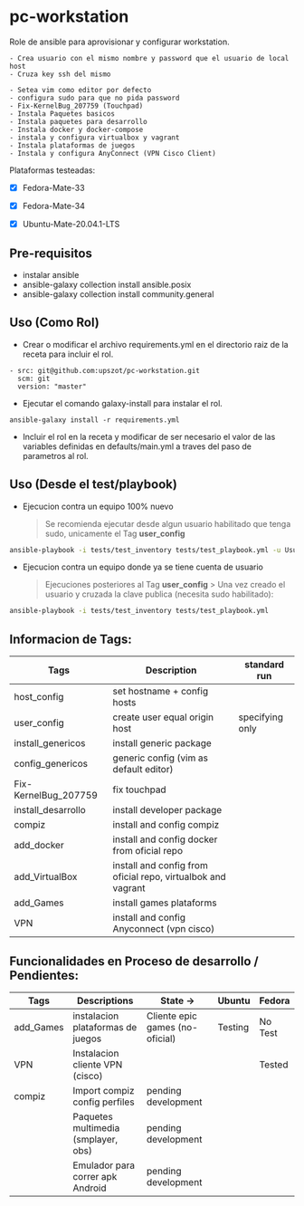 # pc-workstation

Role de ansible para aprovisionar y configurar workstation.

	- Crea usuario con el mismo nombre y password que el usuario de local host
	- Cruza key ssh del mismo

	- Setea vim como editor por defecto
	- configura sudo para que no pida password
	- Fix-KernelBug_207759 (Touchpad)
	- Instala Paquetes basicos
	- Instala paquetes para desarrollo
	- Instala docker y docker-compose
	- instala y configura virtualbox y vagrant
	- Instala plataformas de juegos 
	- Instala y configura AnyConnect (VPN Cisco Client)

Plataformas testeadas:
- [X] Fedora-Mate-33
- [X] Fedora-Mate-34
- [X] Ubuntu-Mate-20.04.1-LTS


## Pre-requisitos
 - instalar ansible
 - ansible-galaxy collection install ansible.posix
 - ansible-galaxy collection install community.general
 
## Uso (Como Rol)

- Crear o modificar el archivo requirements.yml en el directorio raiz de la receta para incluir el rol.

```
- src: git@github.com:upszot/pc-workstation.git
  scm: git
  version: "master"
```

- Ejecutar el comando galaxy-install para instalar el rol.

```
ansible-galaxy install -r requirements.yml
```

- Incluir el rol en la receta y modificar de ser necesario el valor de las variables definidas en defaults/main.yml a traves del paso de parametros al rol.



## Uso (Desde el test/playbook)

- Ejecucion contra un equipo 100% nuevo
    > Se recomienda ejecutar desde algun usuario habilitado que tenga sudo, unicamente el Tag **user_config**  

```sh
ansible-playbook -i tests/test_inventory tests/test_playbook.yml -u UsuarioHabilitado -k -t user_config
```

- Ejecucion contra un equipo donde ya se tiene cuenta de usuario
    > Ejecuciones posteriores al Tag **user_config** 
		> Una vez creado el usuario y cruzada la clave publica (necesita sudo habilitado):

```sh
ansible-playbook -i tests/test_inventory tests/test_playbook.yml 
```

## Informacion de Tags:

| Tags 			| Description 							| standard run 		|
| ------                | ------ 							| ------ 		|
| host_config		| set hostname + config hosts					| 			|
| user_config      	| create user equal origin host					| specifying only	|
| install_genericos	| install generic package					| 			|
| config_genericos 	| generic config (vim as default editor) 			| 			|
| Fix-KernelBug_207759  | fix touchpad 							| 			|
| install_desarrollo	| install developer package 					| 			|
| compiz	        | install and config compiz 					| 			|
| add_docker	        | install and config docker from oficial repo			| 			|
| add_VirtualBox	| install and config from oficial repo, virtualbok and vagrant 	| 			|
| add_Games	        | install games plataforms 					| 			|
| VPN	                | install and config Anyconnect (vpn cisco) 			| 			|


## Funcionalidades en Proceso de desarrollo / Pendientes:

| Tags 		| Descriptions 				| State  -> 				| Ubuntu 	| Fedora  	|
| ------ 	| ------ 				|------ 				| ------ 	| ------ 	|
| add_Games 	| instalacion plataformas de juegos 	| Cliente epic games (no-oficial)	| Testing	| No Test	|
| VPN		| Instalacion cliente VPN (cisco)	|					|		| Tested 	|
| compiz	| Import compiz config perfiles		| pending development			|		|		|
|		| Paquetes multimedia (smplayer, obs)	| pending development			|		|		|
|		|	Emulador para correr apk Android| pending development			|		|		|		



